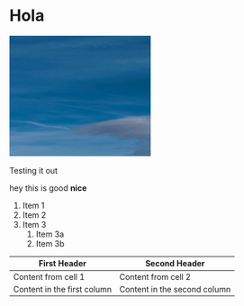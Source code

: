 # Hola

![sky soemthing](pictures/image1.png)

Testing it out

hey this is good **nice**

1. Item 1
1. Item 2
1. Item 3
   1. Item 3a
   1. Item 3b

<!-- TODO Dan please correct this -->

First Header | Second Header
------------ | -------------
Content from cell 1 | Content from cell 2
Content in the first column | Content in the second column